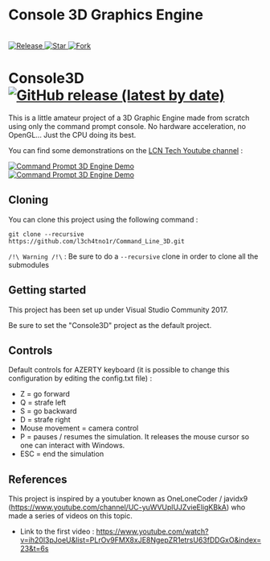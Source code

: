 <p align="center">
  <h1>Console 3D Graphics Engine</h1>
  <br>
  <a href="https://github.com/l3ch4tno1r/Command_Line_3D/releases">
    <img src="https://img.shields.io/github/v/release/l3ch4tno1r/Command_Line_3D" alt="Release">
  </a>
  <a href="https://github.com/l3ch4tno1r/Command_Line_3D/stargazers">
    <img src="https://github-svg-buttons.herokuapp.com/star.svg?user=l3ch4tno1r&repo=Command_Line_3D&style=flat&background=007ec6" alt="Star">
  </a>
  <a href="https://github.com/l3ch4tno1r/Command_Line_3D/fork">
    <img src="https://github-svg-buttons.herokuapp.com/fork.svg?user=l3ch4tno1r&repo=Command_Line_3D&style=flat&background=007ec6" alt="Fork">
  </a>
</p>

# Console3D [![GitHub release (latest by date)](https://img.shields.io/github/v/release/l3ch4tno1r/Command_Line_3D)](https://github.com/l3ch4tno1r/Command_Line_3D/releases)

This is a little amateur project of a 3D Graphic Engine made from scratch using only the command prompt console. No hardware acceleration, no OpenGL... Just the CPU doing its best.

You can find some demonstrations on the [LCN Tech Youtube channel](https://www.youtube.com/watch?v=P9vdiZ7gYO0) :

[![Command Prompt 3D Engine Demo](https://img.youtube.com/vi/P9vdiZ7gYO0/0.jpg)](https://www.youtube.com/playlist?list=PL0NNmrIQvIJHCW-YMVOoleqvXrl2RSmlE)
[![Command Prompt 3D Engine Demo](https://img.youtube.com/vi/6IabY2RJpZY/0.jpg)](https://www.youtube.com/playlist?list=PL0NNmrIQvIJHCW-YMVOoleqvXrl2RSmlE)
  
## Cloning

You can clone this project using the following command :

`git clone --recursive https://github.com/l3ch4tno1r/Command_Line_3D.git`

`/!\ Warning /!\` : Be sure to do a `--recursive` clone in order to clone all the submodules

## Getting started

This project has been set up under Visual Studio Community 2017.

Be sure to set the "Console3D" project as the default project.

## Controls
    
Default controls for AZERTY keyboard (it is possible to change this configuration by editing the config.txt file) :
  - Z = go forward
  - Q = strafe left
  - S = go backward
  - D = strafe right
  - Mouse movement = camera control
  - P = pauses / resumes the simulation. It releases the mouse cursor so one can interact with Windows.
  - ESC = end the simulation

## References

This project is inspired by a youtuber known as OneLoneCoder / javidx9 (https://www.youtube.com/channel/UC-yuWVUplUJZvieEligKBkA) who made a series of videos on this topic.
  - Link to the first video : https://www.youtube.com/watch?v=ih20l3pJoeU&list=PLrOv9FMX8xJE8NgepZR1etrsU63fDDGxO&index=23&t=6s
